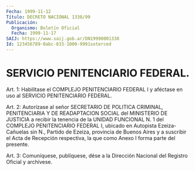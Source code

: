 ```yaml
---
Fecha: 1999-11-12
Título: DECRETO NACIONAL 1338/99
Publicación:
  Organismo: Boletín Oficial
  Fecha: 1999-11-17
SAIJ: https://www.saij.gob.ar/DN19990001338
Id: 123456789-0abc-833-1000-9991soterced
---
```

# SERVICIO PENITENCIARIO FEDERAL.

<a id="1"></a>
Art. 1: Habilítase el COMPLEJO PENITENCIARIO FEDERAL I y aféctase en uso al SERVICIO PENITENCIARIO FEDERAL.

<a id="2"></a>
Art. 2: Autorízase al señor SECRETARIO DE POLITICA CRIMINAL, PENITENCIARIA Y DE READAPTACION SOCIAL del MINISTERIO DE JUSTICIA a recibir la tenencia de la UNIDAD FUNCIONAL N. 1 del COMPLEJO PENITENCIARIO FEDERAL I, ubicado en Autopista Ezeiza-Cañuelas sin N., Partido de Ezeiza, provincia de Buenos Aires y a suscribir el Acta de Recepción respectiva, la que como Anexo I forma parte del presente.

<a id="3"></a>
Art. 3: Comuníquese, publíquese, dése a la Dirección Nacional del Registro Oficial y archívese.